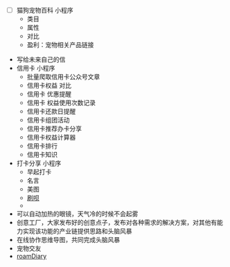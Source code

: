 - [ ] 猫狗宠物百科 小程序
    - 类目
    - 属性
    - 对比
    - 盈利：宠物相关产品链接
- 写给未来自己的信
- 信用卡 小程序
    - 批量爬取信用卡公众号文章
    - 信用卡权益 对比
    - 信用卡 优惠提醒
    - 信用卡 权益使用次数记录
    - 信用卡还款日提醒
    - 信用卡组团活动
    - 信用卡推荐办卡分享
    - 信用卡权益计算器
    - 信用卡排行
    - 信用卡知识
- 打卡分享 小程序
    - 早起打卡
    - 名言
    - 美图
    - [刷呗](<刷呗.md>)
    - 
- 可以自动加热的眼镜，天气冷的时候不会起雾
- 创意工厂，大家发布好的创意点子，发布对各种需求的解决方案，对其他有能力实现该功能的产业链提供思路和头脑风暴
- 在线协作思维导图，共同完成头脑风暴
- 宠物交友
- [roamDiary](<roamDiary.md>)
